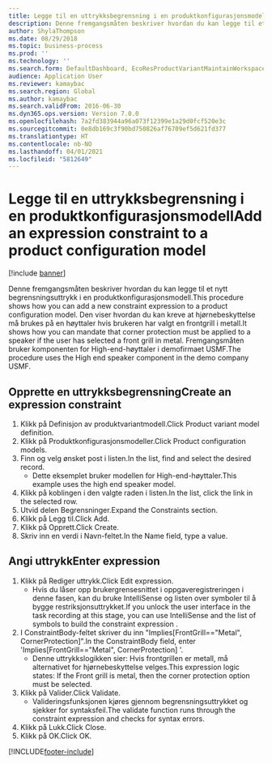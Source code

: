 ```yaml
---
title: Legge til en uttrykksbegrensning i en produktkonfigurasjonsmodell
description: Denne fremgangsmåten beskriver hvordan du kan legge til et nytt begrensningsuttrykk i en produktkonfigurasjonsmodell.
author: ShylaThompson
ms.date: 08/29/2018
ms.topic: business-process
ms.prod: ''
ms.technology: ''
ms.search.form: DefaultDashboard, EcoResProductVariantMaintainWorkspace, PCProductConfigurationModelListPage, PCProductConfigurationModelDetails, SysClientPolymorphicCreateSelector, PCConstraintEditor, PCRuntimeConfiguratorValidate
audience: Application User
ms.reviewer: kamaybac
ms.search.region: Global
ms.author: kamaybac
ms.search.validFrom: 2016-06-30
ms.dyn365.ops.version: Version 7.0.0
ms.openlocfilehash: 7a2fd383944a96a073f12399e1a29d0fcf520e3c
ms.sourcegitcommit: 0e8db169c3f90bd750826af76709ef5d621fd377
ms.translationtype: HT
ms.contentlocale: nb-NO
ms.lasthandoff: 04/01/2021
ms.locfileid: "5812649"
---
```

# <a name="add-an-expression-constraint-to-a-product-configuration-model"></a><span data-ttu-id="4715f-103">Legge til en uttrykksbegrensning i en produktkonfigurasjonsmodell</span><span class="sxs-lookup"><span data-stu-id="4715f-103">Add an expression constraint to a product configuration model</span></span>

[!include [banner](../../includes/banner.md)]

<span data-ttu-id="4715f-104">Denne fremgangsmåten beskriver hvordan du kan legge til et nytt begrensningsuttrykk i en produktkonfigurasjonsmodell.</span><span class="sxs-lookup"><span data-stu-id="4715f-104">This procedure shows how you can add a new constraint expression to a product configuration model.</span></span> <span data-ttu-id="4715f-105">Den viser hvordan du kan kreve at hjørnebeskyttelse må brukes på en høyttaler hvis brukeren har valgt en frontgrill i metall.</span><span class="sxs-lookup"><span data-stu-id="4715f-105">It shows how you can mandate that corner protection must be applied to a speaker if the user has selected a front grill in metal.</span></span> <span data-ttu-id="4715f-106">Fremgangsmåten bruker komponenten for High-end-høyttaler i demofirmaet USMF.</span><span class="sxs-lookup"><span data-stu-id="4715f-106">The procedure uses the High end speaker component in the demo company USMF.</span></span>


## <a name="create-an-expression-constraint"></a><span data-ttu-id="4715f-107">Opprette en uttrykksbegrensning</span><span class="sxs-lookup"><span data-stu-id="4715f-107">Create an expression constraint</span></span>
1. <span data-ttu-id="4715f-108">Klikk på Definisjon av produktvariantmodell.</span><span class="sxs-lookup"><span data-stu-id="4715f-108">Click Product variant model definition.</span></span>
2. <span data-ttu-id="4715f-109">Klikk på Produktkonfigurasjonsmodeller.</span><span class="sxs-lookup"><span data-stu-id="4715f-109">Click Product configuration models.</span></span>
3. <span data-ttu-id="4715f-110">Finn og velg ønsket post i listen.</span><span class="sxs-lookup"><span data-stu-id="4715f-110">In the list, find and select the desired record.</span></span>
    * <span data-ttu-id="4715f-111">Dette eksemplet bruker modellen for High-end-høyttaler.</span><span class="sxs-lookup"><span data-stu-id="4715f-111">This example uses the high end speaker model.</span></span>  
4. <span data-ttu-id="4715f-112">Klikk på koblingen i den valgte raden i listen.</span><span class="sxs-lookup"><span data-stu-id="4715f-112">In the list, click the link in the selected row.</span></span>
5. <span data-ttu-id="4715f-113">Utvid delen Begrensninger.</span><span class="sxs-lookup"><span data-stu-id="4715f-113">Expand the Constraints section.</span></span>
6. <span data-ttu-id="4715f-114">Klikk på Legg til.</span><span class="sxs-lookup"><span data-stu-id="4715f-114">Click Add.</span></span>
7. <span data-ttu-id="4715f-115">Klikk på Opprett.</span><span class="sxs-lookup"><span data-stu-id="4715f-115">Click Create.</span></span>
8. <span data-ttu-id="4715f-116">Skriv inn en verdi i Navn-feltet.</span><span class="sxs-lookup"><span data-stu-id="4715f-116">In the Name field, type a value.</span></span>

## <a name="enter-expression"></a><span data-ttu-id="4715f-117">Angi uttrykk</span><span class="sxs-lookup"><span data-stu-id="4715f-117">Enter expression</span></span>
1. <span data-ttu-id="4715f-118">Klikk på Rediger uttrykk.</span><span class="sxs-lookup"><span data-stu-id="4715f-118">Click Edit expression.</span></span>
    * <span data-ttu-id="4715f-119">Hvis du låser opp brukergrensesnittet i oppgaveregistreringen i denne fasen, kan du bruke IntelliSense og listen over symboler til å bygge restriksjonsuttrykket.</span><span class="sxs-lookup"><span data-stu-id="4715f-119">If you unlock the user interface in the task recording at this stage, you can use IntelliSense and the list of symbols to build the constraint expression .</span></span>  
2. <span data-ttu-id="4715f-120">I ConstraintBody-feltet skriver du inn "Implies[FrontGrill=="Metal", CornerProtection]".</span><span class="sxs-lookup"><span data-stu-id="4715f-120">In the ConstraintBody field, enter 'Implies[FrontGrill=="Metal", CornerProtection] '.</span></span>
    * <span data-ttu-id="4715f-121">Denne uttrykkslogikken sier: Hvis frontgrillen er metall, må alternativet for hjørnebeskyttelse velges.</span><span class="sxs-lookup"><span data-stu-id="4715f-121">This expression logic states: If the Front grill is  metal, then the corner protection option must be selected.</span></span>  
3. <span data-ttu-id="4715f-122">Klikk på Valider.</span><span class="sxs-lookup"><span data-stu-id="4715f-122">Click Validate.</span></span>
    * <span data-ttu-id="4715f-123">Valideringsfunksjonen kjøres gjennom begrensningsuttrykket og sjekker for syntaksfeil.</span><span class="sxs-lookup"><span data-stu-id="4715f-123">The validate function runs through the constraint expression and checks for syntax errors.</span></span>  
4. <span data-ttu-id="4715f-124">Klikk på Lukk.</span><span class="sxs-lookup"><span data-stu-id="4715f-124">Click Close.</span></span>
5. <span data-ttu-id="4715f-125">Klikk på OK.</span><span class="sxs-lookup"><span data-stu-id="4715f-125">Click OK.</span></span>



[!INCLUDE[footer-include](../../../includes/footer-banner.md)]